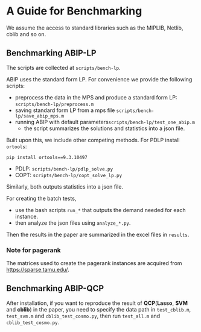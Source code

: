 # A Guide for Benchmarking
We assume the access to standard libraries such as the MIPLIB, Netlib, cblib and so on.
## Benchmarking ABIP-LP
The scripts are collected at `scripts/bench-lp`. 

ABIP uses the standard form LP. For convenience we provide the following scripts:

- preprocess the data in the MPS and produce a standard form LP: `scripts/bench-lp/preprocess.m`
- saving standard form LP from a mps file `scripts/bench-lp/save_abip_mps.m`
- running ABIP with default parameters`scripts/bench-lp/test_one_abip.m`
    - the script summarizes the solutions and statistics into a json file.

Built upon this, we include other competing methods.
For PDLP install `ortools`:

```
pip install ortools==9.3.10497
```

- PDLP: `scripts/bench-lp/pdlp_solve.py`
- COPT: `scripts/bench-lp/copt_solve_lp.py`

Similarly, both outputs statistics into a json file. 

For creating the batch tests,
- use the bash scripts `run_*` that outputs the demand needed for each instance. 
- then analyze the json files using `analyze_*.py`. 

Then the results in the paper are summarized in the excel files in `results`.

### Note for pagerank
The matrices used to create the pagerank instances are acquired from https://sparse.tamu.edu/.

## Benchmarking ABIP-QCP

After installation, if you want to reproduce the result of **QCP**(**Lasso**, **SVM** and **cblib**) in the paper, you need to specify the data path in `test_cblib.m`, `test_svm.m` and `cblib_test_cosmo.py`, then run `test_all.m` and `cblib_test_cosmo.py`.

